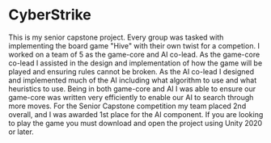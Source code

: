 # CyberStrike
 
This is my senior capstone project. Every group was tasked with implementing the board game "Hive" with their own twist for a competion. I worked on a team of 5 as the game-core and AI co-lead. As the game-core co-lead I assisted in the design and implementation of how the game will be played and ensuring rules cannot be broken. As the AI co-lead I designed and implemented much of the AI including what algorithm to use and what heuristics to use. Being in both game-core and AI I was able to ensure our game-core was written very efficiently to enable our AI to search through more moves. For the Senior Capstone competition my team placed 2nd overall, and I was awarded 1st place for the AI component. If you are looking to play the game you must download and open the project using Unity 2020 or later.
